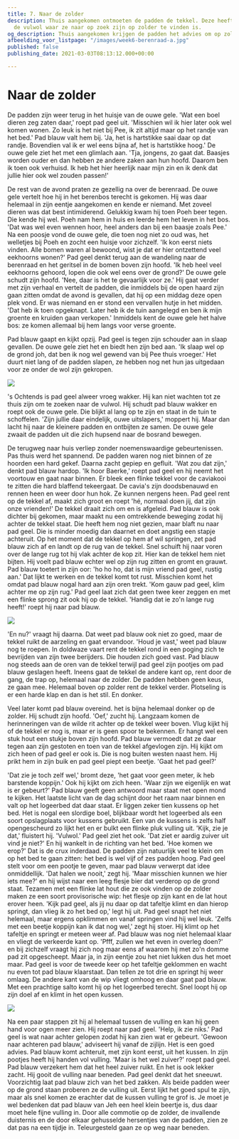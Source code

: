 ```yaml
---
title: 7. Naar de zolder
description: Thuis aangekomen ontmoeten de padden de tekkel. Deze heeft vernomen dat
  de vulwol waar ze naar op zoek zijn op zolder te vinden is.
og_description: Thuis aangekomen krijgen de padden het advies om op zolder te kijken
afbeelding_voor_listpage: "/images/week6-berenraad-a.jpg"
published: false
publishing_date: 2021-03-03T08:13:12.000+00:00

---
```

# Naar de zolder

De padden zijn weer terug in het huisje van de ouwe gele. 'Wat een boel dieren zeg zaten daar,' roept pad geel uit. 'Misschien wil ik hier later ook wel komen wonen. Zo leuk is het niet bij Pee, ik zit altijd maar op het randje van het bed.' Pad blauw valt hem bij. 'Ja, het is hartstikke saai daar op dat randje. Bovendien val ik er wel eens bijna af, het is hartstikke hoog.' De ouwe gele ziet het met een glimlach aan. 'Tja, jongens, zo gaat dat. Baasjes worden ouder en dan hebben ze andere zaken aan hun hoofd. Daarom ben ik toen ook verhuisd. Ik heb het hier heerlijk naar mijn zin en ik denk dat jullie hier ook wel zouden passen!'

De rest van de avond praten ze gezellig na over de berenraad. De ouwe gele vertelt hoe hij in het berenbos terecht is gekomen. Hij was daar helemaal in zijn eentje aangekomen en kende er niemand. Met zoveel dieren was dat best intimiderend. Gelukkig kwam hij toen Poeh beer tegen. Die kende hij wel. Poeh nam hem in huis en leerde hem het leven in het bos. 'Dat was wel even wennen hoor, heel anders dan bij een baasje zoals Pee.' Na een poosje vond de ouwe gele, die toen nog niet zo oud was, het welletjes bij Poeh en zocht een huisje voor zichzelf. 'Ik kon eerst niets vinden. Alle bomen waren al bewoond, wist je dat er hier ontzettend veel eekhoorns wonen?' Pad geel denkt terug aan de wandeling naar de berenraad en het geritsel in de bomen boven zijn hoofd. 'Ik heb heel veel eekhoorns gehoord, lopen die ook wel eens over de grond?' De ouwe gele schudt zijn hoofd. 'Nee, daar is het te gevaarlijk voor ze.' Hij gaat verder met zijn verhaal en vertelt de padden, die inmiddels bij de open haard zijn gaan zitten omdat de avond is gevallen, dat hij op een middag deze open plek vond. Er was niemand en er stond een vervallen hutje in het midden. 'Dat heb ik toen opgeknapt. Later heb ik de tuin aangelegd en ben ik mijn groente en kruiden gaan verkopen.' Inmiddels kent de ouwe gele het halve bos: ze komen allemaal bij hem langs voor verse groente.

Pad blauw gaapt en kijkt opzij. Pad geel is tegen zijn schouder aan in slaap gevallen. De ouwe gele ziet het en biedt hen zijn bed aan. 'Ik slaap wel op de grond joh, dat ben ik nog wel gewend van bij Pee thuis vroeger.' Het duurt niet lang of de padden slapen, ze hebben nog net hun jas uitgedaan voor ze onder de wol zijn gekropen.

![](/images/1-ouwe-gele-moestuin-a.jpg)

's Ochtends is pad geel alweer vroeg wakker. Hij kan niet wachten tot ze thuis zijn om te zoeken naar de vulwol. Hij schudt pad blauw wakker en roept ook de ouwe gele. Die blijkt al lang op te zijn en staat in de tuin te schoffelen. 'Zijn jullie daar eindelijk, ouwe uitslapers,' moppert hij. Maar dan lacht hij naar de kleinere padden en ontbijten ze samen. De ouwe gele zwaait de padden uit die zich hupsend naar de bosrand bewegen.

De terugweg naar huis verliep zonder noemenswaardige gebeurtenissen. Pas thuis werd het spannend. De padden waren nog niet binnen of ze hoorden een hard gekef. Daarna zacht gepiep en gefluit. 'Wat zou dat zijn,' denkt pad blauw hardop. 'Ik hoor Baerke,' roept pad geel en hij neemt het voortouw en gaat naar binnen. Er bleek een flinke tekkel voor de caviakooi te zitten die hard blaffend tekeergaat. De cavia's zijn doodsbenauwd en rennen heen en weer door hun hok. Ze kunnen nergens heen. Pad geel rent op de tekkel af, maakt zich groot en roept 'hé, normaal doen jij, dat zijn onze vrienden!' De tekkel draait zich om en is afgeleid. Pad blauw is ook dichter bij gekomen, maar maakt nu een omtrekkende beweging zodat hij achter de tekkel staat. Die heeft hem nog niet gezien, maar blaft nu naar pad geel. Die is minder moedig dan daarnet en doet angstig een stapje achteruit. Op het moment dat de tekkel op hem af wil springen, zet pad blauw zich af en landt op de rug van de tekkel. Snel schuift hij naar voren over de lange rug tot hij vlak achter de kop zit. Hier kan de tekkel hem niet bijten. Hij voelt pad blauw echter wel op zijn rug zitten en gromt en grauwt. Pad blauw toetert in zijn oor: 'ho ho ho, dat is mijn vriend pad geel, rustig aan.' Dat lijkt te werken en de tekkel komt tot rust. Misschien komt het omdat pad blauw nogal hard aan zijn oren trekt. 'Kom gauw pad geel, klim achter me op zijn rug.' Pad geel laat zich dat geen twee keer zeggen en met een flinke sprong zit ook hij op de tekkel. 'Handig dat ie zo'n lange rug heeft!' roept hij naar pad blauw. 

![](/images/2-tekkel.jpg)

'En nu?' vraagt hij daarna. Dat weet pad blauw ook niet zo goed, maar de tekkel ruikt de aarzeling en gaat ervandoor. 'Houd je vast,' weet pad blauw nog te roepen. In doldwaze vaart rent de tekkel rond in een poging zich te bevrijden van zijn twee berijders. Die houden zich goed vast. Pad blauw nog steeds aan de oren van de tekkel terwijl pad geel zijn pootjes om pad blauw geslagen heeft. Ineens gaat de tekkel de andere kant op, rent door de gang, de trap op, helemaal naar de zolder. De padden hebben geen keus, ze gaan mee. Helemaal boven op zolder rent de tekkel verder. Plotseling is er een harde klap en dan is het stil. En donker.

Veel later komt pad blauw overeind. het is bijna helemaal donker op de zolder. Hij schudt zijn hoofd. 'Oef,' zucht hij. Langzaam komen de herinneringen van de wilde rit achter op de tekkel weer boven. Vlug kijkt hij of de tekkel er nog is, maar er is geen spoor te bekennen. Er hangt wel een stuk hout een stukje boven zijn hoofd. Pad blauw vermoedt dat ze daar tegen aan zijn gestoten en toen van de tekkel afgevlogen zijn. Hij kijkt om zich heen of pad geel er ook is. Die is nog buiten westen naast hem. Hij prikt hem in zijn buik en pad geel piept een beetje. 'Gaat het pad geel?'

'Dat zie je toch zelf wel,' bromt deze, 'het gaat voor geen meter, ik heb barstende koppijn.' Ook hij kijkt om zich heen. 'Waar zijn we eigenlijk en wat is er gebeurt?' Pad blauw geeft geen antwoord maar staat met open mond te kijken. Het laatste licht van de dag schijnt door het raam naar binnen en valt op het logeerbed dat daar staat. Er liggen zeker tien kussens op het bed. Het is nogal een slordige boel, blijkbaar wordt het logeerbed als een soort opslagplaats voor kussens gebruikt. Een van de kussens is zelfs half opengescheurd zo lijkt het en er bulkt een flinke pluk vulling uit. 'Kijk, zie je dat,' fluistert hij. 'Vulwol.' Pad geel ziet het ook. 'Dat ziet er aardig zuiver uit vind je niet?' En hij wankelt in de richting van het bed. 'Hoe komen we erop?' Dat is de crux inderdaad. De padden zijn natuurlijk veel te klein om op het bed te gaan zitten: het bed is wel vijf of zes padden hoog. Pad geel stelt voor om een pootje te geven, maar pad blauw verwerpt dat idee onmiddellijk. 'Dat halen we nooit,' zegt hij. 'Maar misschien kunnen we hier iets mee?' en hij wijst naar een leeg flesje bier dat verderop op de grond staat. Tezamen met een flinke lat hout die ze ook vinden op de zolder maken ze een soort provisorische wip: het flesje op zijn kant en de lat hout erover heen. 'Kijk pad geel, als jij nu daar op dat tafeltje klimt en dan hierop springt, dan vlieg ik zo het bed op,' legt hij uit. Pad geel snapt het niet helemaal, maar ergens opklimmen en vanaf springen vind hij wel leuk. 'Zelfs met een beetje koppijn kan ik dat nog wel,' zegt hij stoer. Hij klimt op het tafeltje en springt er meteen weer af. Pad blauw was nog niet helemaal klaar en vliegt de verkeerde kant op. 'Pfff, zullen we het even in overleg doen?' en bij zichzelf vraagt hij zich nog maar eens af waarom hij met zo'n domme pad zit opgescheept. Maar ja, in zijn eentje zou het niet lukken dus het moet maar. Pad geel is voor de tweede keer op het tafeltje geklommen en wacht nu even tot pad blauw klaarstaat. Dan tellen ze tot drie en springt hij weer omlaag. De andere kant van de wip vliegt omhoog en daar gaat pad blauw. Met een prachtige salto komt hij op het logeerbed terecht. Snel loopt hij op zijn doel af en klimt in het open kussen. 

![](/images/3-pad-in-kussen.jpg)

Na een paar stappen zit hij al helemaal tussen de vulling en kan hij geen hand voor ogen meer zien. Hij roept naar pad geel. 'Help, ik zie niks.' Pad geel is wat naar achter gelopen zodat hij kan zien wat er gebeurt. 'Gewoon naar achteren pad blauw,' adviseert hij vanaf de zijlijn. Het is een goed advies. Pad blauw komt achteruit, met zijn kont eerst, uit het kussen. In zijn pootjes heeft hij handen vol vulling. 'Maar is het wel zuiver?' roept pad geel. Pad blauw verzekert hem dat het heel zuiver ruikt. En het is ook lekker zacht. Hij gooit de vulling naar beneden. Pad geel denkt dat het sneeuwt. Voorzichtig laat pad blauw zich van het bed zakken. Als beide padden weer op de grond staan proberen ze de vulling uit. Eerst lijkt het goed spul te zijn, maar als snel komen ze erachter dat de kussen vulling te grof is. Je moet je wel bedenken dat pad blauw van Jeh een heel klein beertje is, dus daar moet hele fijne vulling in. Door alle commotie op de zolder, de invallende duisternis en de door elkaar gehusselde hersentjes van de padden, zien ze dat pas na een tijdje in. Teleurgesteld gaan ze op weg naar beneden.